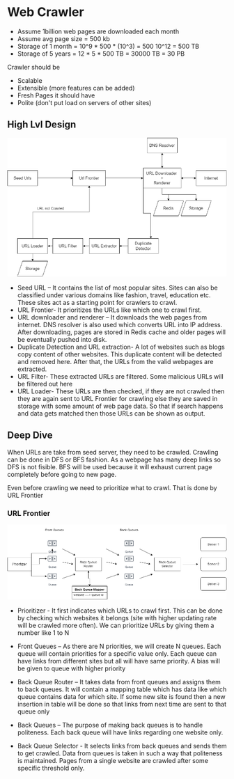 # Web Crawler

- Assume 1billion web pages are downloaded each month
- Assume avg page size = 500 kb 
- Storage of 1 month = 10^9 * 500 * (10^3) = 500 10^12 = 500 TB
- Storage of 5 years = 12 * 5 * 500 TB = 30000 TB = 30 PB

Crawler should be
- Scalable
- Extensible (more features can be added)
- Fresh Pages it should have
- Polite (don't put load on servers of other sites) 

## High Lvl Design

![alt text](https://github.com/sidhant293/Essential-Algorithms/blob/main/System%20Design/Images/Web_Crawler.drawio.png)

- Seed URL – It contains the list of most popular sites. Sites can also be classified under various domains like fashion, travel, education etc. These sites act as a starting point for crawlers to crawl.
- URL Frontier- It prioritizes the URLs like which one to crawl first.
- URL downloader and renderer – It downloads the web pages from internet. DNS resolver is also used which converts URL into IP address. After downloading, pages are stored in Redis cache and older pages will be eventually pushed into disk.
- Duplicate Detection and URL extraction- A lot of websites such as blogs copy content of other websites. This duplicate content will be detected and removed here. After that, the URLs from the valid webpages are extracted. 
- URL Filter- These extracted URLs are filtered. Some malicious URLs will be filtered out here
- URL Loader- These URLs are then checked, if they are not crawled then they are again sent to URL Frontier for crawling else they are saved in storage with some amount of web page data. So that if search happens and data gets matched then those URLs can be shown as output.

## Deep Dive

When URLs are take from seed server, they need to be crawled. Crawling can be done in DFS or BFS fashion. As a webpage has many deep links so DFS is not fisible. BFS will be used because it will exhaust current page completely before going to new page.

Even before crawling we need to prioritize what to crawl. That is done by URL Frontier

### URL Frontier

![alt text](https://github.com/sidhant293/Essential-Algorithms/blob/main/System%20Design/Images/URL_Frontier.drawio.png)

-	Prioritizer - It first indicates which URLs to crawl first. This can be done by checking which websites it belongs (site with higher updating rate will be crawled more often). We can prioritize URLs by giving them a number like 1 to N

-	Front Queues – As there are N priorities, we will create N queues. Each queue will contain priorities for a specific value only. Each queue can have links from different sites but all will have same priority. A bias will be given to queue with higher priority

-	Back Queue Router – It takes data from front queues and assigns them to back queues. It will contain a mapping table which has data like which queue contains data for which site. If some new site is found then a new insertion in table will be done so that links from next time are sent to that queue only

-	Back Queues – The purpose of making back queues is to handle politeness. Each back queue will have links regarding one website only.

-	Back Queue Selector - It selects links from back queues and sends them to get crawled. Data from queues is taken in such a way that politeness is maintained. Pages from a single website are crawled after some specific threshold only.

